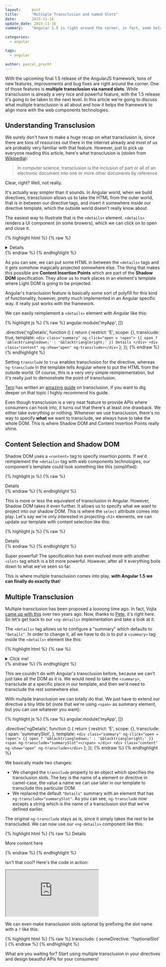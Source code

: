 ```yaml
---
layout:     post
title:      "Multiple Transclusion and named Slots"
date:       2015-11-16
update_date: 2015-11-16
summary:    "Angular 1.5 is right around the corner, in fact, some beta releases are already out there and we're super happy to more and more awesome features are being added to the framework. One of those bigger features in the 1.5 release is multiple transclusion via named slots. In this article we're going to discuss what it's all about and how it helps the framework to align more with the web components technologies."

categories:
  - angular

tags:
  - angular

author: pascal_precht
---
```


With the upcoming final 1.5 release of the AngularJS framework, tons of new features, improvements and bug fixes are right around the corner. One of those features is **multiple transclusion via named slots**. While transclusion is already a very nice and powerful feature, with the 1.5 release it's going to be taken to the next level. In this article we're going to discuss what multiple transclusion is all about and how it helps the framework to align more with the web components technologies.

## Understanding Transclusion

We surely don't have to make a huge recap on what transclusion is, since there are tons of resources out there in the internet already and most of us are probably very familiar with that feature. However, just to pick up everyone reading this article, here's what transclusion is (stolen from [Wikipedia](https://en.wikipedia.org/wiki/Transclusion)):

> In computer science, transclusion is the inclusion of part or all of an electronic document into one or more other documents by reference.

Clear, right? Well, not really.

It's actually way simpler than it sounds. In Angular world, when we build directives, transclusion allows us to take the HTML from the outer world, that is in between our directive tags, and insert it somewhere inside our directive template, which the outside world doesn't really know about.

The easiest way to illustrate that is the `<details>` element. `<details>` renders a UI component (in some browers), which we can click on to open and close it.

{% highlight html %}
{% raw %}
<details>
  <p>Hey y'all I've put some content here.</p>
</details>
{% endraw %}
{% endhighlight %}

As you can see, we can put some HTML in between the `<details>` tags and it gets somehow magically projected somewhere else. The thing that makes this possible are **Content Insertion Points** which are part of the **Shadow DOM** specification. They allow us to mark places in an element's template where Light DOM is going to be projected.

Angular's transclusion feature is basically some sort of polyfill for this kind of functionality, however, pretty much implemented in an Angular specific way. It really just works with the framework.

We can easily reimplement a `<details>` element with Angular like this:

{% highlight js %}
{% raw %}
angular.module('myApp', [])

.directive('ngDetails', function () {
  return {
    restrict: 'E',
    scope: {},
    translcude: true,
    template: `
      <div class="summary" ng-click="open = !open">
        {{ open ? '&blacktriangledown;' : '&blacktriangleright;' }} Details
      </div>
      <div class="content" ng-show="open" ng-transclude></div>
    `
  };
});
{% endraw %}
{% endhighlight %}

Setting `transclude` to `true` enables transclusion for the directive, whereas `ng-transclude` in the template tells Angular where to put the HTML from the outside world. Of course, this is a very very simple reimplementation, but it's really just to demonstrate the point of transclusion.

[Tero](http://twitter.com/teropa) has written an [amazing guide](http://teropa.info/blog/2015/06/09/transclusion.html) on transclusion, if you want to dig deeper on that topic I highly recommend his guide.

Even though transclusion is a very neat feature to provide APIs where consumers can hook into, it turns out that there's at least one drawback. We either take everything or nothing. Whenever we use transclusion, there's no way to specify **what** we want to transclude, we always have to take the whole DOM. This is where Shadow DOM and Content Insertion Points really shine.

## Content Selection and Shadow DOM

Shadow DOM uses a `<content>` tag to specify insertion points. If we'd reimplement the `<details>` tag with web components technologies, our component's template could look something like this (simplified):

{% highlight js %}
{% raw %}
<div class="summary">
  Details
</div>
<div class="content">
  <content></content>
</div>
{% endraw %}
{% endhighlight %}

This is more or less the equivalent of transclusion in Angular. However, Shadow DOM takes it even further. It allows us to specify what we want to project into our shadow DOM. This is where the `select` attribute comes into play. Let's say we're only interested in projecting `<h2>` elements, we can update our template with content selection like this:

{% highlight js %}
{% raw %}
<div class="summary">
  Details
</div>
<div class="content">
  <content select="h2"></content>
</div>
{% endraw %}
{% endhighlight %}

Super powerful! The specification has even evolved more with another `<slot>` tag which is a bit more powerful. However, after all it everything boils down to what we've seen so far. 

This is where multiple transclusion comes into play, **with Angular 1.5 we can finally do exactly that**!

## Multiple Transclusion

Multiple transclusion has been proposed a loooong time ago. In fact, Vojta [came up with this](https://github.com/angular/angular.js/issues/4357) over two years ago. Now, thanks to [Pete](https://github.com/angular/angular.js/commit/a4ada8ba9c4358273575e16778e76446ad080054), it's right here. So let's get back to our `<ng-details>` implementation and take a look at it.

The `<details>` tag allows us to configure a "summary" which defaults to `"Details"`. In order to change it, all we have to do is to put a `<summary>` tag inside the `<details>` element like this:

{% highlight html %}
{% raw %}
<details>
  <summary>Click me!</summary>
  <p>Hey y'all I've put some content here.</p>
</details>
{% endraw %}
{% endhighlight %}

This we couldn't do with Angular's transclusion before, because we can't just take all the DOM as it is. We would need to take the `<summary>`, transclude at a specific place in our template, and then we'd need to transclude the rest somewhere else.

With multpile transclusion we can totally do that. We just have to extend our directive a tiny little bit (note that we're using `<span>` as summary element, but you can use whatever you want):

{% highlight js %}
{% raw %}
angular.module('myApp', [])

.directive('ngDetails', function () {
  return {
    restrict: 'E',
    scope: {},
    transclude: {
      span: 'summarySlot',
    },
    template: `
      <div class="summary" ng-click="open = !open">
        {{ open ? '&blacktriangledown;' : '&blacktriangleright;' }} <span ng-transclude="summarySlot"></span>
      </div>
      <div class="content" ng-show="open" ng-transclude></div>
    `
  };
});
{% endraw %}
{% endhighlight %}

We basically made two changes:

- We changed the `transclude` property to an object which specifies the transclusion slots. The key is the name of a element or directive in camel-case, the value a name we can use later in our template to transclude this particular DOM.
- We replaced the default `"Details"` summary with an element that has `ng-transclude="summarySlot"`. As you can see, `ng-transclude` now excepts a string which is the name of a transclusion slot that we've defined earlier.

The original `ng-transclude` stays as is, since it simply takes the rest to be transcluded. We can now use our `<ng-details>` component like this:

{% highlight html %}
{% raw %}
<ng-details>
  <span>Details</span>
  <p>More content here</p>
</ng-details>
{% endraw %}
{% endhighlight %}

Isn't that cool? Here's the code in action:

<iframe src="http://embed.plnkr.co/R6s7EYUOJ1NlsDqpt0gP/"></iframe>

We can even make transclusion slots optional by prefixing the slot name with a `?` like this:

{% highlight html %}
{% raw %}
transclude: {
  someDirective: '?optionalSlot'
}
{% endraw %}
{% endhighlight %}

What are you waiting for? Start using multiple transclusion in your directives and design beautful APIs for your consumers!
